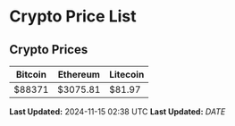 # Crypto Price List

## Crypto Prices
| Bitcoin | Ethereum | Litecoin |
| ------- | -------- | -------- |
| $88371 | $3075.81 | $81.97 |
**Last Updated:** 2024-11-15 02:38 UTC
**Last Updated:** $DATE$
